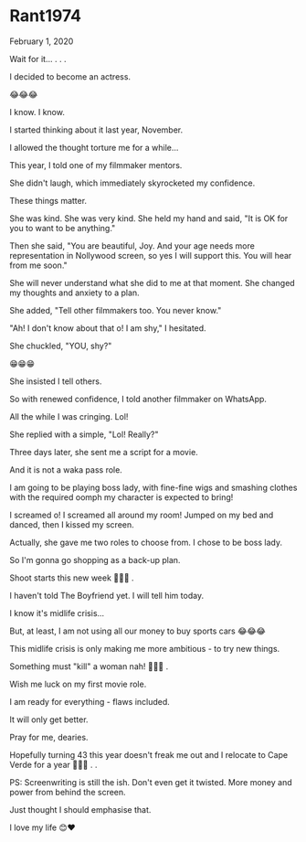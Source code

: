 # Rant1974


February  1, 2020

Wait for it...
.
.
.

I decided to become an actress.

😂😂😂

I know. I know.

I started thinking about it last year,  November.

I allowed the thought torture me for a while...

This year,  I told one of my filmmaker mentors.

She didn't laugh, which immediately skyrocketed my confidence.

These things matter. 

She was kind. She was very kind. She held my hand and said, "It is OK for you to want to be anything."

Then  she said, "You are beautiful, Joy. And your age needs more representation in Nollywood screen, so yes I will support this. You will hear from me soon."

She will never understand what she did to me at that moment. She changed my thoughts and anxiety to a plan.

She added, "Tell other filmmakers too. You never know."

"Ah! I don't know about that o! I am shy," I hesitated.

She chuckled, "YOU, shy?"

😁😁😁

She insisted I tell others.

So with renewed confidence, I told another filmmaker on WhatsApp. 

All the while I was cringing. Lol!

She replied with a simple, "Lol! Really?"

Three days later, she sent me a script for a movie.

And it is not a waka pass role.

I am going to be playing boss lady, with fine-fine wigs and smashing clothes with the required oomph my character is expected to bring!

I screamed o! I screamed all around my room! Jumped on my bed and danced, then I kissed my screen.

Actually, she gave me two roles to choose from. I chose to be boss lady.

So I'm gonna go shopping as a back-up plan.

Shoot starts this new week 💃💃💃
.

I haven't told The Boyfriend yet. I will tell him today.

I know it's midlife crisis...

But, at least, I am not using all our money to buy sports cars 😂😂😂

This midlife crisis is only making me more ambitious - to try new things.

Something must "kill" a woman nah! 💅💅💅
.

Wish me luck on my first movie role.

I am ready for everything - flaws included.

It will only get better.

Pray for me, dearies.

Hopefully turning 43 this year doesn't freak me out and I relocate to Cape Verde for a year 🤣🤣🤣
.
.

PS: Screenwriting is still the ish. Don't even get it twisted. More money and power from behind the screen.

Just thought I should emphasise that.

I love my life 😊❤